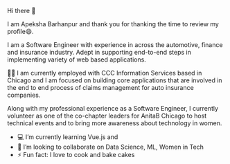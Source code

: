 Hi there 👋

I am Apeksha Barhanpur and thank you for thanking the time to review my profile😄. 

I am a Software Engineer with experience in across the automotive, finance and insurance industry. Adept in supporting end-to-end steps in implementing variety of web based applications. 

:office_worker: I am currently employed with CCC Information Services based in Chicago and I am focused on building core applications that are involved in the end to end process of claims management for auto insurance companies. 

Along with my professional experience as a Software Engineer, I currently volunteer as one of the co-chapter leaders for AnitaB Chicago to host technical events and to bring more awareness about technology in women.


- :computer: I’m currently learning Vue.js and 
- 👯 I’m looking to collaborate on Data Science, ML, Women in Tech
- ⚡ Fun fact: I love to cook and bake cakes

